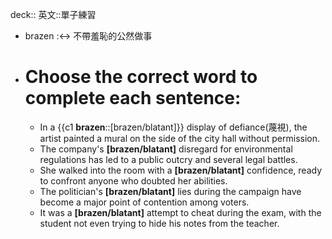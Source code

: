 deck:: 英文::單子練習

- brazen :<-> 不帶羞恥的公然做事
- # Choose the correct word to complete each sentence:
	- In a {{c1 **brazen**::[brazen/blatant]}} display of defiance(蔑視), the artist painted a mural on the side of the city hall without permission.
	- The company's **[brazen/blatant]** disregard for environmental regulations has led to a public outcry and several legal battles.
	- She walked into the room with a **[brazen/blatant]** confidence, ready to confront anyone who doubted her abilities.
	- The politician's **[brazen/blatant]** lies during the campaign have become a major point of contention among voters.
	- It was a **[brazen/blatant]** attempt to cheat during the exam, with the student not even trying to hide his notes from the teacher.